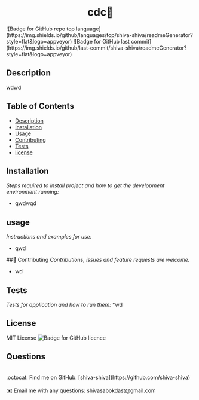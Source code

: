 
<h1 align="center"> cdc👋</h1>
![Badge for GitHub repo top language](https://img.shields.io/github/languages/top/shiva-shiva/readmeGenerator?style=flat&logo=appveyor) ![Badge for GitHub last commit](https://img.shields.io/github/last-commit/shiva-shiva/readmeGenerator?style=flat&logo=appveyor)
   


   ## Description 
   wdwd

  ## Table of Contents
* [Description](#Description)
* [Installation](#installation)
* [Usage](#usage)
* [Contributing](#contributing )
* [Tests](#tests)
* [license](#license)
## Installation
*Steps required to install project and how to get the development environment running:*
* qwdwqd
      
## usage
*Instructions and examples for use:*
* qwd
      
      
##🤝 Contributing
*Contributions, issues and feature requests are welcome.*
* wd
      
## Tests
*Tests for application and how to run them:*
*wd 
      
## License
MIT License
       ![Badge for GitHub licence](https://img.shields.io/github/license/shiva-shiva/readmeGenerator?style=flat&logo=appveyor)
      
## Questions
<br />
    :octocat: Find me on GitHub: [shiva-shiva](https://github.com/shiva-shiva)<br />
    <br />
    ✉️ Email me with any questions: shivasabokdast@gmail.com<br /><br />